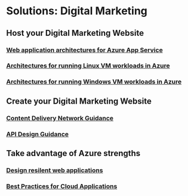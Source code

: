 # Solutions: Digital Marketing
## Host your Digital Marketing Website
### [Web application architectures for Azure App Service](/azure/architecture/app-service/basic-web-app?toc=/azure/solutions/digital-marketing/toc.json)
### [Architectures for running Linux VM workloads in Azure](/azure/architecture/virtual-machines-linux/index?toc=/azure/solutions/digital-marketing/toc.json)
### [Architectures for running Windows VM workloads in Azure](/azure/architecture/virtual-machines-windows/index?toc=/azure/solutions/digital-marketing/toc.json)
## Create your Digital Marketing Website
### [Content Delivery Network Guidance](/azure/best-practices-cdn?toc=/azure/solutions/digital-marketing/toc.json)
### [API Design Guidance](/azure/best-practices-api-design?toc=/azure/solutions/digital-marketing/toc.json)
## Take advantage of Azure strengths
### [Design resilent web applications](/azure/guidance/guidance-resiliency-overview?toc=/azure/solutions/digital-marketing/toc.json)
### [Best Practices for Cloud Applications](/azure/best-practices-cdn?toc=/azure/solutions/digital-marketing/toc.json)